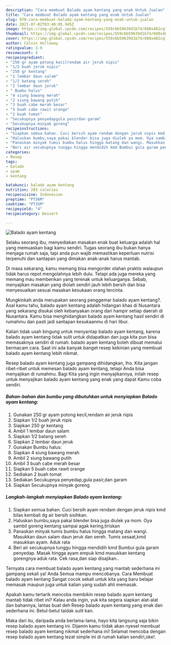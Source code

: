 ```yaml
---
description: "Cara membuat Balado ayam kentang yang enak Untuk Jualan"
title: "Cara membuat Balado ayam kentang yang enak Untuk Jualan"
slug: 970-cara-membuat-balado-ayam-kentang-yang-enak-untuk-jualan
date: 2021-07-02T03:40:05.945Z
image: https://img-global.cpcdn.com/recipes/559c6b59639d1b74/680x482cq70/balado-ayam-kentang-foto-resep-utama.jpg
thumbnail: https://img-global.cpcdn.com/recipes/559c6b59639d1b74/680x482cq70/balado-ayam-kentang-foto-resep-utama.jpg
cover: https://img-global.cpcdn.com/recipes/559c6b59639d1b74/680x482cq70/balado-ayam-kentang-foto-resep-utama.jpg
author: Calvin Holloway
ratingvalue: 3.9
reviewcount: 4
recipeingredient:
- "250 gr ayam potong kecilrendam air jeruk nipis"
- "1/2 buah jeruk nipis"
- "250 gr kentang"
- "1 lembar daun salam"
- "1/2 batang sereh"
- "2 lembar daun jeruk"
- " Bumbu halus"
- "4 siung bawang merah"
- "2 siung bawang putih"
- "3 buah cabe merah besar"
- "5 buah cabe rawit orange"
- "2 buah tomat"
- "Secukupnya penyedapgula pasirdan garam"
- "Secukupnya minyak goreng"
recipeinstructions:
- "Siapkan semua bahan. Cuci bersih ayam rendam dengan jeruk nipis kmd bilas kembali dg air bersih sisihkan."
- "Haluskan bumbu,saya pakai blender bisa juga diulek ya mom. Oya sambil goreng kentang sampai agak kering,tiriskan"
- "Panaskan minyak tumis bumbu halus hingga matang dan wangi. Masukkan daun salam daun jeruk dan sereh. Tumis sesaat,kmd masukkan ayam. Aduk rata"
- "Beri air secukupnya tunggu hingga mendidih kmd Bumbui gula garam penyedap. Masak hingga ayam empuk kmd masukkan kentang gorengnya aduk rata. Cek rasa,dan siap disajikan.."
categories:
- Resep
tags:
- balado
- ayam
- kentang

katakunci: balado ayam kentang 
nutrition: 283 calories
recipecuisine: Indonesian
preptime: "PT36M"
cooktime: "PT35M"
recipeyield: "4"
recipecategory: Dessert

---
```



![Balado ayam kentang](https://img-global.cpcdn.com/recipes/559c6b59639d1b74/680x482cq70/balado-ayam-kentang-foto-resep-utama.jpg)

Selaku seorang ibu, menyediakan masakan enak buat keluarga adalah hal yang memuaskan bagi kamu sendiri. Tugas seorang ibu bukan hanya menjaga rumah saja, tapi anda pun wajib memastikan keperluan nutrisi terpenuhi dan santapan yang dimakan anak-anak harus mantab.

Di masa  sekarang, kamu memang bisa mengorder olahan praktis walaupun tidak harus repot mengolahnya lebih dulu. Tetapi ada juga mereka yang memang mau memberikan yang terenak untuk keluarganya. Sebab, menyajikan masakan yang diolah sendiri jauh lebih bersih dan bisa menyesuaikan sesuai masakan kesukaan orang tercinta. 



Mungkinkah anda merupakan seorang penggemar balado ayam kentang?. Asal kamu tahu, balado ayam kentang adalah hidangan khas di Nusantara yang sekarang disukai oleh kebanyakan orang dari hampir setiap daerah di Nusantara. Kamu bisa menghidangkan balado ayam kentang hasil sendiri di rumahmu dan pasti jadi santapan kesukaanmu di hari libur.

Kalian tidak usah bingung untuk menyantap balado ayam kentang, karena balado ayam kentang tidak sulit untuk didapatkan dan juga kita pun bisa memasaknya sendiri di rumah. balado ayam kentang boleh dibuat memalui bermacam cara. Saat ini ada banyak banget resep kekinian yang membuat balado ayam kentang lebih nikmat.

Resep balado ayam kentang juga gampang dihidangkan, lho. Kita jangan ribet-ribet untuk memesan balado ayam kentang, tetapi Anda bisa menyajikan di rumahmu. Bagi Kita yang ingin menyajikannya, inilah resep untuk menyajikan balado ayam kentang yang enak yang dapat Kamu coba sendiri.

<!--inarticleads1-->

##### Bahan-bahan dan bumbu yang dibutuhkan untuk menyiapkan Balado ayam kentang:

1. Gunakan 250 gr ayam potong kecil,rendam air jeruk nipis
1. Siapkan 1/2 buah jeruk nipis
1. Siapkan 250 gr kentang
1. Ambil 1 lembar daun salam
1. Siapkan 1/2 batang sereh
1. Siapkan 2 lembar daun jeruk
1. Gunakan  Bumbu halus:
1. Siapkan 4 siung bawang merah
1. Ambil 2 siung bawang putih
1. Ambil 3 buah cabe merah besar
1. Siapkan 5 buah cabe rawit orange
1. Sediakan 2 buah tomat
1. Sediakan Secukupnya penyedap,gula pasir,dan garam
1. Siapkan Secukupnya minyak goreng




<!--inarticleads2-->

##### Langkah-langkah menyiapkan Balado ayam kentang:

1. Siapkan semua bahan. Cuci bersih ayam rendam dengan jeruk nipis kmd bilas kembali dg air bersih sisihkan.
1. Haluskan bumbu,saya pakai blender bisa juga diulek ya mom. Oya sambil goreng kentang sampai agak kering,tiriskan
1. Panaskan minyak tumis bumbu halus hingga matang dan wangi. Masukkan daun salam daun jeruk dan sereh. Tumis sesaat,kmd masukkan ayam. Aduk rata
1. Beri air secukupnya tunggu hingga mendidih kmd Bumbui gula garam penyedap. Masak hingga ayam empuk kmd masukkan kentang gorengnya aduk rata. Cek rasa,dan siap disajikan..




Ternyata cara membuat balado ayam kentang yang mantab sederhana ini gampang sekali ya! Anda Semua mampu mencobanya. Cara Membuat balado ayam kentang Sangat cocok sekali untuk kita yang baru belajar memasak maupun juga untuk kalian yang sudah ahli memasak.

Apakah kamu tertarik mencoba membikin resep balado ayam kentang mantab tidak ribet ini? Kalau anda ingin, yuk kita segera siapkan alat-alat dan bahannya, lantas buat deh Resep balado ayam kentang yang enak dan sederhana ini. Betul-betul taidak sulit kan. 

Maka dari itu, daripada anda berlama-lama, hayo kita langsung saja bikin resep balado ayam kentang ini. Dijamin kamu tiidak akan nyesel membuat resep balado ayam kentang nikmat sederhana ini! Selamat mencoba dengan resep balado ayam kentang lezat simple ini di rumah kalian sendiri,oke!.

